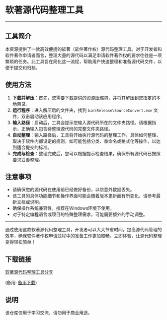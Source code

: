# 软著源代码整理工具

---

## 工具简介

本资源提供了一款高效便捷的软著（软件著作权）源代码整理工具。对于开发者和软件著作申请者而言，整理大量的源代码以满足申请软件著作权的要求往往是一项繁琐的任务。此工具旨在简化这一流程，帮助用户快速整理和准备源代码文件，以便于提交和归档。

## 使用方法

1. **下载并解压**：首先，您需要下载提供的资源压缩包，并将其解压到您指定的本地目录。
2. **运行程序**：进入解压后的文件夹，找到 `bin\Release\SourceConvert.exe` 文件，双击启动该应用程序。
3. **输入路径**：启动后，工具会提示您输入源代码所在的文件夹路径。请根据指示，正确输入包含待整理源代码的完整文件夹路径。
4. **自动整理**：输入路径后，工具将开始执行源代码的整理工作。具体如何整理，取决于软件内部设定的规则，如可能包括分类、重命名或格式化等操作，以达到适合提交的标准。
5. **完成与检查**：整理完成后，您可以根据提示检查结果，确保所有源代码已按照要求妥善整理。

## 注意事项

- 请确保您的源代码在使用前已经做好备份，以防意外数据丢失。
- 该工具的具体功能细节和操作界面可能会随着版本更新而有所变化，请参考最新文档或说明。
- 确保操作系统兼容性，推荐在Windows环境下使用。
- 对于特定编程语言或项目的特殊整理需求，可能需要额外的手动调整。

---

通过使用这款软著源代码整理工具，开发者可以大大节省时间，提高源代码管理的效率，确保软件著作权申请过程中的准备工作更加顺畅。立即体验，让源代码整理变得轻松简单！

## 下载链接
[软著源代码整理工具分享](https://pan.quark.cn/s/2071d21676e5) 

(备用: [备用下载](https://pan.baidu.com/s/1mDIPSzw6HjyLmqRmbP63qg?pwd=1234))

## 说明

该仓库仅用于学习交流，请勿用于商业用途。
